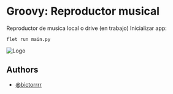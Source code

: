 # Groovy: Reproductor musical

Reproductor de musica local o drive (en trabajo)
Inicializar app:

```
flet run main.py
```

![Logo](https://raw.githubusercontent.com/bictorrrr/Links-Recursos/main/Groovy/banner_groovy.png)


## Authors

- [@bictorrrr](https://github.com/bictorrrr)
